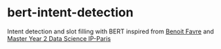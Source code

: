 # bert-intent-detection
Intent detection and slot filling with BERT inspired from [Benoit Favre](https://pageperso.lis-lab.fr/benoit.favre/pstaln/08_contextual-embeddings.html) and [Master Year 2 Data Science IP-Paris](https://github.com/m2dsupsdlclass/lectures-labs/tree/master/labs/06_deep_nlp)
